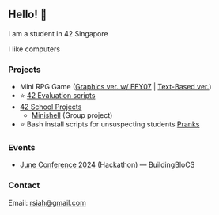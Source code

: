 ## Hello! 👋

I am a student in 42 Singapore

I like computers


### Projects
- Mini RPG Game ([Graphics ver. w/ FFY07](https://github.com/FFY07/rpg-game) | [Text-Based ver.](https://github.com/Heixier/ai-forest))
- ⭐ [42 Evaluation scripts](https://github.com/Heixier/eval)
- [42 School Projects](https://github.com/Heixier/veryc)
    - [Minishell](https://github.com/jellyy-t/minishell) (Group project)
- ⭐ Bash install scripts for unsuspecting students [Pranks](https://github.com/Heixier/pranks)

### Events
- [June Conference 2024](https://buildingblocs.sg/events/june/) (Hackathon) — BuildingBloCS

### Contact
Email: rsiah@gmail.com

<!--
**Heixier/heixier** is a ✨ _special_ ✨ repository because its `README.md` (this file) appears on your GitHub profile.

Here are some ideas to get you started:

- 🔭 I’m currently working on ...
- 🌱 I’m currently learning ...
- 👯 I’m looking to collaborate on ...
- 🤔 I’m looking for help with ...
- 💬 Ask me about ...
- 📫 How to reach me: ...
- 😄 Pronouns: ...
- ⚡ Fun fact: ...
-->
